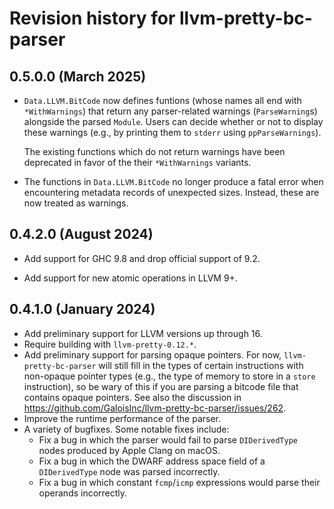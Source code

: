 # Revision history for llvm-pretty-bc-parser

## 0.5.0.0 (March 2025)

* `Data.LLVM.BitCode` now defines funtions (whose names all end with
  `*WithWarnings`) that return any parser-related warnings (`ParseWarning`s)
  alongside the parsed `Module`. Users can decide whether or not to display
  these warnings (e.g., by printing them to `stderr` using `ppParseWarnings`).

  The existing functions which do not return warnings have been deprecated in
  favor of the their `*WithWarnings` variants.
* The functions in `Data.LLVM.BitCode` no longer produce a fatal error when
  encountering metadata records of unexpected sizes. Instead, these are now
  treated as warnings.

## 0.4.2.0 (August 2024)

* Add support for GHC 9.8 and drop official support of 9.2.

* Add support for new atomic operations in LLVM 9+.

## 0.4.1.0 (January 2024)

* Add preliminary support for LLVM versions up through 16.
* Require building with `llvm-pretty-0.12.*`.
* Add preliminary support for parsing opaque pointers. For now,
  `llvm-pretty-bc-parser` will still fill in the types of certain instructions
  with non-opaque pointer types (e.g., the type of memory to store in a `store`
  instruction), so be wary of this if you are parsing a bitcode file that
  contains opaque pointers. See also the discussion in
  https://github.com/GaloisInc/llvm-pretty-bc-parser/issues/262.
* Improve the runtime performance of the parser.
* A variety of bugfixes. Some notable fixes include:
  * Fix a bug in which the parser would fail to parse `DIDerivedType` nodes
    produced by Apple Clang on macOS.
  * Fix a bug in which the DWARF address space field of a `DIDerivedType` node
    was parsed incorrectly.
  * Fix a bug in which constant `fcmp`/`icmp` expressions would parse their
    operands incorrectly.
